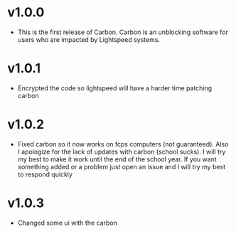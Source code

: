 # v1.0.0

- This is the first release of Carbon. Carbon is an unblocking software for users who are impacted by Lightspeed systems.

# v1.0.1

- Encrypted the code so lightspeed will have a harder time patching carbon

# v1.0.2

- Fixed carbon so it now works on fcps computers (not guaranteed). Also I apologize for the lack of updates with carbon (school sucks). I will try my best to make it work until the end of the school year. If you want something added or a problem just open an issue and I will try my best to respond quickly

# v1.0.3

- Changed some ui with the carbon

